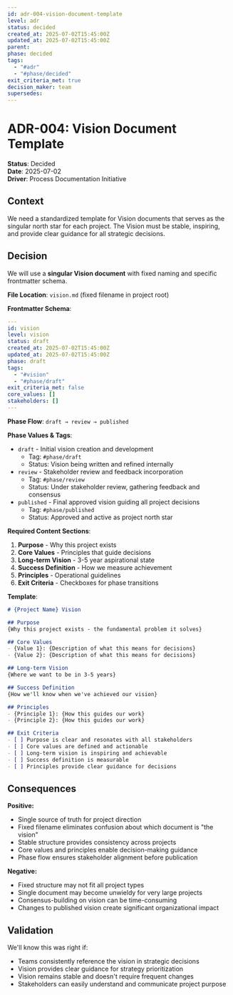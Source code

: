 ```yaml
---
id: adr-004-vision-document-template
level: adr
status: decided
created_at: 2025-07-02T15:45:00Z
updated_at: 2025-07-02T15:45:00Z
parent: 
phase: decided
tags:
  - "#adr"
  - "#phase/decided"
exit_criteria_met: true
decision_maker: team
supersedes: 
---
```


# ADR-004: Vision Document Template

**Status**: Decided  
**Date**: 2025-07-02  
**Driver**: Process Documentation Initiative

## Context

We need a standardized template for Vision documents that serves as the singular north star for each project. The Vision must be stable, inspiring, and provide clear guidance for all strategic decisions.

## Decision

We will use a **singular Vision document** with fixed naming and specific frontmatter schema.

**File Location**: `vision.md` (fixed filename in project root)

**Frontmatter Schema**:
```yaml
---
id: vision
level: vision
status: draft
created_at: 2025-07-02T15:45:00Z
updated_at: 2025-07-02T15:45:00Z
phase: draft
tags:
  - "#vision"
  - "#phase/draft"
exit_criteria_met: false
core_values: []
stakeholders: []
---
```

**Phase Flow**: `draft → review → published`

**Phase Values & Tags**:
- `draft` - Initial vision creation and development
  - Tag: `#phase/draft`
  - Status: Vision being written and refined internally
- `review` - Stakeholder review and feedback incorporation
  - Tag: `#phase/review`
  - Status: Under stakeholder review, gathering feedback and consensus
- `published` - Final approved vision guiding all project decisions
  - Tag: `#phase/published`
  - Status: Approved and active as project north star

**Required Content Sections**:
1. **Purpose** - Why this project exists
2. **Core Values** - Principles that guide decisions
3. **Long-term Vision** - 3-5 year aspirational state
4. **Success Definition** - How we measure achievement
5. **Principles** - Operational guidelines
6. **Exit Criteria** - Checkboxes for phase transitions

**Template**:
```markdown
# {Project Name} Vision

## Purpose
{Why this project exists - the fundamental problem it solves}

## Core Values
- {Value 1}: {Description of what this means for decisions}
- {Value 2}: {Description of what this means for decisions}

## Long-term Vision
{Where we want to be in 3-5 years}

## Success Definition
{How we'll know when we've achieved our vision}

## Principles
- {Principle 1}: {How this guides our work}
- {Principle 2}: {How this guides our work}

## Exit Criteria
- [ ] Purpose is clear and resonates with all stakeholders
- [ ] Core values are defined and actionable
- [ ] Long-term vision is inspiring and achievable
- [ ] Success definition is measurable
- [ ] Principles provide clear guidance for decisions
```

## Consequences

**Positive:**
- Single source of truth for project direction
- Fixed filename eliminates confusion about which document is "the vision"
- Stable structure provides consistency across projects
- Core values and principles enable decision-making guidance
- Phase flow ensures stakeholder alignment before publication

**Negative:**
- Fixed structure may not fit all project types
- Single document may become unwieldy for very large projects
- Consensus-building on vision can be time-consuming
- Changes to published vision create significant organizational impact

## Validation

We'll know this was right if:
- Teams consistently reference the vision in strategic decisions
- Vision provides clear guidance for strategy prioritization
- Vision remains stable and doesn't require frequent changes
- Stakeholders can easily understand and communicate project purpose
